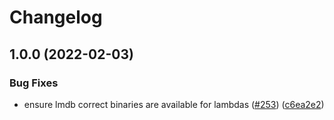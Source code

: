 # Changelog

## 1.0.0 (2022-02-03)


### Bug Fixes

* ensure lmdb correct binaries are available for lambdas ([#253](https://github.com/netlify/netlify-plugin-gatsby/issues/253)) ([c6ea2e2](https://github.com/netlify/netlify-plugin-gatsby/commit/c6ea2e2b6938a06776904f433f4e0a15f0dd826b))

